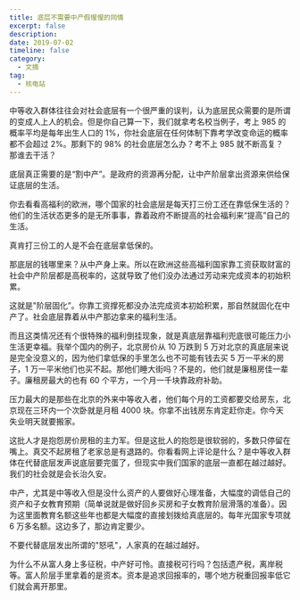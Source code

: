 ```yaml
---
title: 底层不需要中产假惺惺的同情
excerpt: false
description: 
date: 2019-07-02
timeline: false
category:
  - 文摘
tag:
  - 核电站
---
```


中等收入群体往往会对社会底层有一个很严重的误判，认为底层民众需要的是所谓的变成人上人的机会。但是你自己算一下，我们就拿考名校当例子，考上 985 的概率平均是每年出生人口的 1%，你社会底层在任何体制下靠考学改变命运的概率都不会超过 2%。那剩下的 98% 的社会底层怎么办？考不上 985 就不断高复？那谁去干活？

底层真正需要的是“割中产”。是政府的资源再分配，让中产阶层拿出资源来供给保证底层的生活。

你去看看高福利的欧洲，哪个国家的社会底层是每天打三份工还在靠低保生活的？他们的生活状态更多的是无所事事，靠着政府不断提高的社会福利来“提高”自己的生活。

真肯打三份工的人是不会在底层拿低保的。

那底层的钱哪里来？从中产身上来。所以在欧洲这些高福利国家靠工资获取财富的社会中产阶层都是高税率的，这就导致了他们没办法通过芳动来完成资本的初始积累。

这就是"阶层固化”。你靠工资撑死都没办法完成资本初姶积累，那自然就固化在中产了。社会底层靠着从中产那边拿来的福利生活。

而且这类情况还有个很特殊的福利倒挂现象，就是真底层靠福利兜底很可能压力小生活更幸福。我举个国内的例子，北京房价从 10 万跌到 5 万对北京的真底层来说是完全没意义的，因为他们拿低保的手里怎么也不可能有钱去买 5 万一平米的房子，1 万一平米他们也买不起。那他们睡大街吗？不是的，他们就是廉租房佳一辈子。廉租房最大的也有 60 个平方，一个月一千块靠政府补助。

压力最大的是那些在北京的外来中等收入者，他们每个月的工资都要交给房东，北京现在三环内一个次卧就是月租
 4000 块。你拿不出钱房东肯定赶你走。你今天失业明天就要搬家。

这批人才是抱怨房价房租的主力军。但是这批人的抱怨是很软弱的，多数只停留在嘴上。真交不起房租了老家总是有退路的。你看看网上评论是什么？是中等收入群体在代替底层发声说底层要完蛋了，但现实中我们国家的底层一直都在越过越好。我们的社会就是会长治久安。

中产，尤其是中等收入但是没什么资产的人要做好心理准备，大幅度的调低自己的资产和子女教育预期（简单说就是做好回乡买房和子女教育阶层滑落的准备）。因为这里面教育名额这些年也都是大幅度的直接划拨给真底层的。每年光国家专项就6 万多名额。这边多了，那边肯定要少。

不要代替底层发出所谓的"怒吼"，人家真的在越过越好。

为什么不从富人身上多征税，中产好可怜。直接税可行吗？包括遗产税，离岸税等。富人阶层手里拿着的是资本。资本是追求回报率的，哪个地方税重回报率低它们就会离开那里。